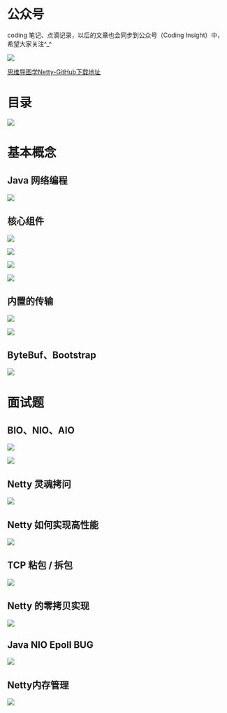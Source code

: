 # 公众号

coding 笔记、点滴记录，以后的文章也会同步到公众号（Coding Insight）中，希望大家关注^_^

![](http://yano.oss-cn-beijing.aliyuncs.com/2019-07-29-qrcode_for_gh_a26ce4572791_258.jpg)

[思维导图学Netty-GitHub下载地址](https://github.com/LjyYano/Thinking_in_Java_MindMapping/blob/master/%E6%80%9D%E7%BB%B4%E5%AF%BC%E5%9B%BE-Netty.xmind)

# 目录

![](http://yano.oss-cn-beijing.aliyuncs.com/2020-02-20-080054.png)

# 基本概念

## Java 网络编程

![](http://yano.oss-cn-beijing.aliyuncs.com/2020-02-20-080138.png)

## 核心组件

![](http://yano.oss-cn-beijing.aliyuncs.com/2020-02-20-080207.png)

![](http://yano.oss-cn-beijing.aliyuncs.com/2020-02-20-080300.png)

![](http://yano.oss-cn-beijing.aliyuncs.com/2020-02-20-080321.png)

![](http://yano.oss-cn-beijing.aliyuncs.com/2020-02-20-080356.png)

## 内置的传输

![](http://yano.oss-cn-beijing.aliyuncs.com/2020-02-20-080424.png)

![](http://yano.oss-cn-beijing.aliyuncs.com/2020-02-20-080444.png)

## ByteBuf、Bootstrap

![](http://yano.oss-cn-beijing.aliyuncs.com/2020-02-20-080508.png)

# 面试题

## BIO、NIO、AIO

![](http://yano.oss-cn-beijing.aliyuncs.com/2020-02-20-080551.png)

![](http://yano.oss-cn-beijing.aliyuncs.com/2020-02-20-080630.png)

## Netty 灵魂拷问

![](http://yano.oss-cn-beijing.aliyuncs.com/2020-02-20-080659.png)

## Netty 如何实现高性能

![](http://yano.oss-cn-beijing.aliyuncs.com/2020-02-20-080753.png)

## TCP 粘包 / 拆包

![](http://yano.oss-cn-beijing.aliyuncs.com/2020-02-20-080849.png)

## Netty 的零拷贝实现

![](http://yano.oss-cn-beijing.aliyuncs.com/2020-02-20-080910.png)

## Java NIO Epoll BUG

![](http://yano.oss-cn-beijing.aliyuncs.com/2020-02-20-080942.png)

## Netty内存管理

![](http://yano.oss-cn-beijing.aliyuncs.com/2020-02-20-080958.png)

